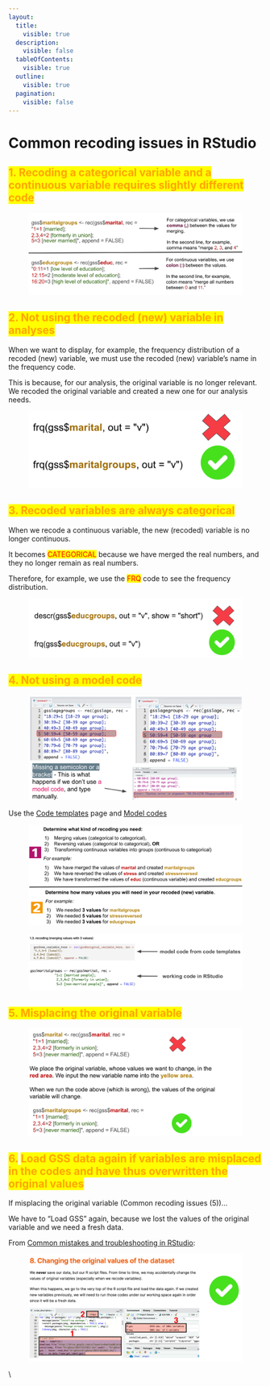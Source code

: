 ```yaml
---
layout:
  title:
    visible: true
  description:
    visible: false
  tableOfContents:
    visible: true
  outline:
    visible: true
  pagination:
    visible: false
---
```


# Common recoding issues in RStudio

## <mark style="color:orange;">1. Recoding a categorical variable and a continuous variable requires slightly different code</mark>

<figure><img src="../../../.gitbook/assets/image (8).png" alt=""><figcaption></figcaption></figure>



## <mark style="color:orange;">2. Not using the recoded (new) variable in analyses</mark>

When we want to display, for example, the frequency distribution of a recoded (new) variable, we must use the recoded (new) variable’s name in the frequency code.

This is because, for our analysis, the original variable is no longer relevant. We recoded the original variable and created a new one for our analysis needs.

<figure><img src="../../../.gitbook/assets/image (1) (1).png" alt="" width="563"><figcaption></figcaption></figure>



## <mark style="color:orange;">3. Recoded variables are always categorical</mark>

When we recode a continuous variable, the new (recoded) variable is no longer continuous.

It becomes <mark style="color:red;">CATEGORICAL</mark> because we have merged the real numbers, and they no longer remain as real numbers.

Therefore, for example, we use the <mark style="color:red;">FRQ</mark> code to see the frequency distribution.

<figure><img src="../../../.gitbook/assets/image (2) (1).png" alt="" width="563"><figcaption></figcaption></figure>



## <mark style="color:orange;">4. Not using a model code</mark>

<figure><img src="../../../.gitbook/assets/image (43).png" alt=""><figcaption></figcaption></figure>



Use the [Code templates](https://ttezcan.gitbook.io/lect/all-lectures-and-labs/r-lab/lab-resources/code-templates) page and [Model codes](https://ttezcan.gitbook.io/lectures/all-lectures-and-labs/r-lab/lab-resources/model-codes)

<figure><img src="../../../.gitbook/assets/image (3) (1).png" alt=""><figcaption></figcaption></figure>

<figure><img src="../../../.gitbook/assets/image (4) (1).png" alt=""><figcaption></figcaption></figure>



## <mark style="color:orange;">5. Misplacing the original variable</mark>

<figure><img src="../../../.gitbook/assets/image (5) (1).png" alt=""><figcaption></figcaption></figure>



## <mark style="color:orange;">6.</mark> <mark style="color:orange;">Load GSS data again if variables are misplaced in the codes and have thus overwritten the original values</mark>

If misplacing the original variable (Common recoding issues (5))…&#x20;

We have to “Load GSS” again, because we lost the values of the original variable and we need a fresh data.

From [Common mistakes and troubleshooting in RStudio](https://ttezcan.gitbook.io/lect/all-lectures-and-labs/r-lab/lab-resources/common-mistakes-and-troubleshooting-in-rstudio):

<figure><img src="../../../.gitbook/assets/image (6) (1).png" alt=""><figcaption></figcaption></figure>

\
